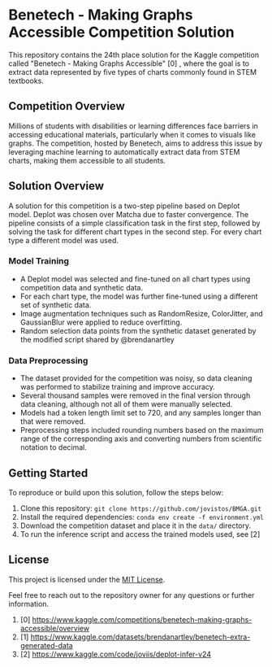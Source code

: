 
# Benetech - Making Graphs Accessible Competition Solution

This repository contains the 24th place solution for the Kaggle competition called "Benetech - Making Graphs Accessible" [0] , where the goal is to extract data represented by five types of charts commonly found in STEM textbooks.

## Competition Overview

Millions of students with disabilities or learning differences face barriers in accessing educational materials, particularly when it comes to visuals like graphs. The competition, hosted by Benetech, aims to address this issue by leveraging machine learning to automatically extract data from STEM charts, making them accessible to all students.

## Solution Overview

A solution for this competition is a two-step pipeline based on Deplot model. Deplot was chosen over Matcha due to faster convergence. The pipeline consists of a simple classification task in the first step, followed by solving the task for different chart types in the second step. For every chart type a different model was used.

### Model Training

- A Deplot model was selected and fine-tuned on all chart types using competition data and synthetic data.
- For each chart type, the model was further fine-tuned using a different set of synthetic data.
- Image augmentation techniques such as RandomResize, ColorJitter, and GaussianBlur were applied to reduce overfitting.
- Random selection data points from the synthetic dataset generated by the modified script shared by @brendanartley 

### Data Preprocessing

- The dataset provided for the competition was noisy, so data cleaning was performed to stabilize training and improve accuracy.
- Several thousand samples were removed in the final version through data cleaning, although not all of them were manually selected.
- Models had a token length limit set to 720, and any samples longer than that were removed.
- Preprocessing steps included rounding numbers based on the maximum range of the corresponding axis and converting numbers from scientific notation to decimal.


## Getting Started

To reproduce or build upon this solution, follow the steps below:

1. Clone this repository: `git clone https://github.com/jovistos/BMGA.git`
2. Install the required dependencies: `conda env create -f environment.yml`
3. Download the competition dataset and place it in the `data/` directory.
4. To run the inference script and access the trained models used, see [2]


## License

This project is licensed under the [MIT License](LICENSE).

Feel free to reach out to the repository owner for any questions or further information.

1. [0] https://www.kaggle.com/competitions/benetech-making-graphs-accessible/overview 
2. [1] https://www.kaggle.com/datasets/brendanartley/benetech-extra-generated-data 
3. [2] https://www.kaggle.com/code/joviis/deplot-infer-v24
